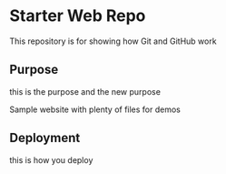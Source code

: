# Starter Web Repo

This repository is for showing how Git and GitHub work

## Purpose
this is the purpose
and the new purpose

Sample website with plenty of files for demos
## Deployment
this is how you deploy